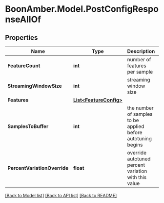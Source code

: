 # BoonAmber.Model.PostConfigResponseAllOf

## Properties

Name | Type | Description | Notes
------------ | ------------- | ------------- | -------------
**FeatureCount** | **int** | number of features per sample | 
**StreamingWindowSize** | **int** | streaming window size | 
**Features** | [**List&lt;FeatureConfig&gt;**](FeatureConfig.md) |  | [optional] 
**SamplesToBuffer** | **int** | the number of samples to be applied before autotuning begins | 
**PercentVariationOverride** | **float** | override autotuned percent variation with this value | [optional] 

[[Back to Model list]](../README.md#documentation-for-models) [[Back to API list]](../README.md#documentation-for-api-endpoints) [[Back to README]](../README.md)

